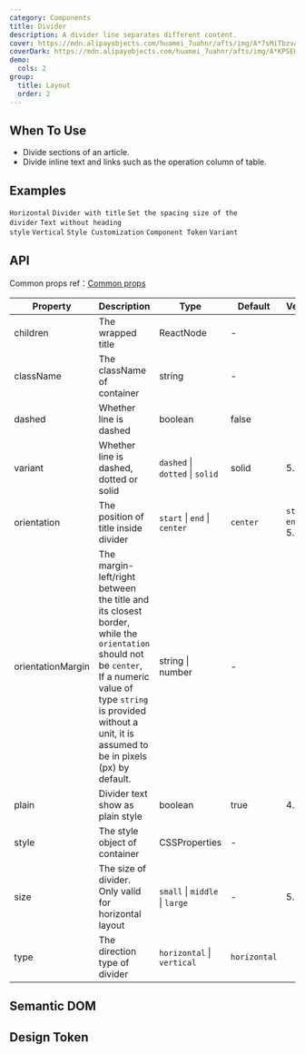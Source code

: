 ```yaml
---
category: Components
title: Divider
description: A divider line separates different content.
cover: https://mdn.alipayobjects.com/huamei_7uahnr/afts/img/A*7sMiTbzvaDoAAAAAAAAAAAAADrJ8AQ/original
coverDark: https://mdn.alipayobjects.com/huamei_7uahnr/afts/img/A*KPSEQ74PLg4AAAAAAAAAAAAADrJ8AQ/original
demo:
  cols: 2
group:
  title: Layout
  order: 2
---
```


## When To Use

- Divide sections of an article.
- Divide inline text and links such as the operation column of table.

## Examples

<!-- prettier-ignore -->
<code src="./demo/horizontal.tsx">Horizontal</code>
<code src="./demo/with-text.tsx">Divider with title</code>
<code src="./demo/size.tsx" version="5.25.0">Set the spacing size of the divider</code>
<code src="./demo/plain.tsx">Text without heading style</code>
<code src="./demo/vertical.tsx">Vertical</code>
<code src="./demo/customize-style.tsx" debug>Style Customization</code>
<code src="./demo/component-token.tsx" debug>Component Token</code>
<code src="./demo/variant.tsx">Variant</code>

## API

Common props ref：[Common props](/docs/react/common-props)

| Property | Description | Type | Default | Version |
| --- | --- | --- | --- | --- |
| children | The wrapped title | ReactNode | - |  |
| className | The className of container | string | - |  |
| dashed | Whether line is dashed | boolean | false |  |
| variant | Whether line is dashed, dotted or solid | `dashed` \| `dotted` \| `solid` | solid | 5.20.0 |
| orientation | The position of title inside divider | `start` \| `end` \| `center` | `center` | `start` `end`: 5.24.0 |
| orientationMargin | The margin-left/right between the title and its closest border, while the `orientation` should not be `center`, If a numeric value of type `string` is provided without a unit, it is assumed to be in pixels (px) by default. | string \| number | - |  |
| plain | Divider text show as plain style | boolean | true | 4.2.0 |
| style | The style object of container | CSSProperties | - |  |
| size | The size of divider. Only valid for horizontal layout | `small` \| `middle` \| `large` | - | 5.25.0 |
| type | The direction type of divider | `horizontal` \| `vertical` | `horizontal` |  |

## Semantic DOM

<code src="./demo/_semantic.tsx" simplify="true"></code>

## Design Token

<ComponentTokenTable component="Divider"></ComponentTokenTable>
